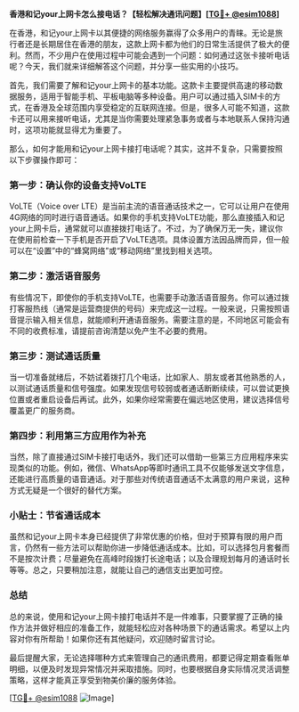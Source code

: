 **香港和记your上网卡怎么接电话？【轻松解决通讯问题】[[TG💪+ @esim1088](https://t.me/s/esim1088)]**

在香港，和记your上网卡以其便捷的网络服务赢得了众多用户的青睐。无论是旅行者还是长期居住在香港的朋友，这款上网卡都为他们的日常生活提供了极大的便利。然而，不少用户在使用过程中可能会遇到一个问题：如何通过这张卡接听电话呢？今天，我们就来详细解答这个问题，并分享一些实用的小技巧。

首先，我们需要了解和记your上网卡的基本功能。这款卡主要提供高速的移动数据服务，适用于智能手机、平板电脑等多种设备。用户可以通过插入SIM卡的方式，在香港及全球范围内享受稳定的互联网连接。但是，很多人可能不知道，这款卡还可以用来接听电话，尤其是当你需要处理紧急事务或者与本地联系人保持沟通时，这项功能就显得尤为重要了。

那么，如何才能用和记your上网卡接打电话呢？其实，这并不复杂，只需要按照以下步骤操作即可：

### **第一步：确认你的设备支持VoLTE**
VoLTE（Voice over LTE）是当前主流的语音通话技术之一，它可以让用户在使用4G网络的同时进行语音通话。如果你的手机支持VoLTE功能，那么直接插入和记your上网卡后，通常就可以直接拨打电话了。不过，为了确保万无一失，建议你在使用前检查一下手机是否开启了VoLTE选项。具体设置方法因品牌而异，但一般可以在“设置”中的“蜂窝网络”或“移动网络”里找到相关选项。

### **第二步：激活语音服务**
有些情况下，即使你的手机支持VoLTE，也需要手动激活语音服务。你可以通过拨打客服热线（通常是运营商提供的号码）来完成这一过程。一般来说，只需按照语音提示输入相关信息，就能顺利开通语音服务。需要注意的是，不同地区可能会有不同的收费标准，请提前咨询清楚以免产生不必要的费用。

### **第三步：测试通话质量**
当一切准备就绪后，不妨试着拨打几个电话，比如家人、朋友或者其他熟悉的人，以测试通话质量和信号强度。如果发现信号较弱或者通话断断续续，可以尝试更换位置或者重启设备后再试。此外，如果你经常需要在偏远地区使用，建议选择信号覆盖更广的服务商。

### **第四步：利用第三方应用作为补充**
当然，除了直接通过SIM卡接打电话外，我们还可以借助一些第三方应用程序来实现类似的功能。例如，微信、WhatsApp等即时通讯工具不仅能够发送文字信息，还能进行高质量的语音通话。对于那些对传统语音通话不太满意的用户来说，这种方式无疑是一个很好的替代方案。

### **小贴士：节省通话成本**
虽然和记your上网卡本身已经提供了非常优惠的价格，但对于预算有限的用户而言，仍然有一些方法可以帮助你进一步降低通话成本。比如，可以选择包月套餐而不是按次计费；尽量避免在高峰时段拨打长途电话；以及合理规划每月的通话时长等等。总之，只要稍加注意，就能让自己的通信支出更加可控。

### **总结**
总的来说，使用和记your上网卡接打电话并不是一件难事，只要掌握了正确的操作方法并做好相应的准备工作，就能轻松应对各种场景下的通话需求。希望以上内容对你有所帮助！如果你还有其他疑问，欢迎随时留言讨论。

最后提醒大家，无论选择哪种方式来管理自己的通讯费用，都要记得定期查看账单明细，以便及时发现异常情况并采取措施。同时，也要根据自身实际情况灵活调整策略，这样才能真正享受到物美价廉的服务体验。

[[TG💪+ @esim1088](https://t.me/s/esim1088) ![Image](https://i.postimg.cc/4NQfJmqS/Snipaste-2025-05-13-00-14-12.png)]